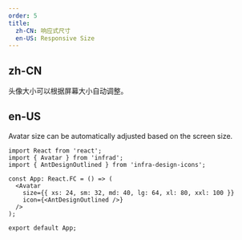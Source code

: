 ```yaml
---
order: 5
title:
  zh-CN: 响应式尺寸
  en-US: Responsive Size
---
```


## zh-CN

头像大小可以根据屏幕大小自动调整。

## en-US

Avatar size can be automatically adjusted based on the screen size.

```tsx
import React from 'react';
import { Avatar } from 'infrad';
import { AntDesignOutlined } from 'infra-design-icons';

const App: React.FC = () => (
  <Avatar
    size={{ xs: 24, sm: 32, md: 40, lg: 64, xl: 80, xxl: 100 }}
    icon={<AntDesignOutlined />}
  />
);

export default App;
```
